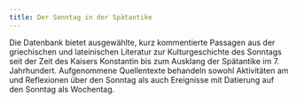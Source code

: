 ```yaml
---
title: Der Sonntag in der Spätantike
---
```


Die Datenbank bietet ausgewählte, kurz kommentierte Passagen aus der griechischen und lateinischen Literatur zur Kulturgeschichte des Sonntags seit der Zeit des Kaisers Konstantin bis zum Ausklang der Spätantike im 7. Jahrhundert. Aufgenommene Quellentexte behandeln sowohl Aktivitäten am und Reflexionen über den Sonntag als auch Ereignisse mit Datierung auf den Sonntag als Wochentag.
